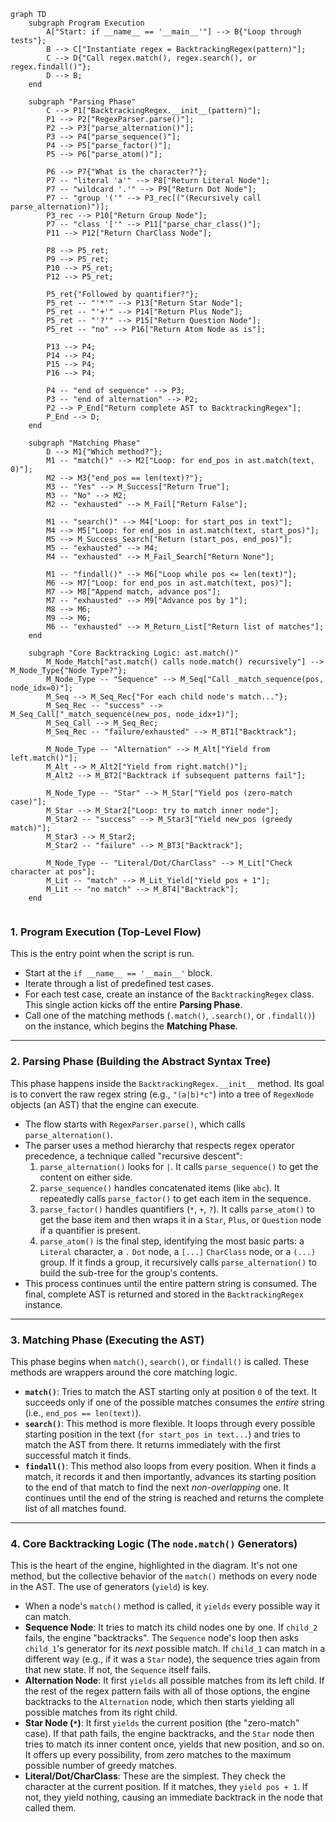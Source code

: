 

```mermaid
graph TD
    subgraph Program Execution
        A["Start: if __name__ == '__main__'"] --> B{"Loop through tests"};
        B --> C["Instantiate regex = BacktrackingRegex(pattern)"];
        C --> D{"Call regex.match(), regex.search(), or regex.findall()"};
        D --> B;
    end

    subgraph "Parsing Phase"
        C --> P1["BacktrackingRegex.__init__(pattern)"];
        P1 --> P2["RegexParser.parse()"];
        P2 --> P3["parse_alternation()"];
        P3 --> P4["parse_sequence()"];
        P4 --> P5["parse_factor()"];
        P5 --> P6["parse_atom()"];

        P6 --> P7{"What is the character?"};
        P7 -- "literal 'a'" --> P8["Return Literal Node"];
        P7 -- "wildcard '.'" --> P9["Return Dot Node"];
        P7 -- "group '('" --> P3_rec[("(Recursively call parse_alternation)")];
        P3_rec --> P10["Return Group Node"];
        P7 -- "class '['" --> P11["parse_char_class()"];
        P11 --> P12["Return CharClass Node"];
        
        P8 --> P5_ret;
        P9 --> P5_ret;
        P10 --> P5_ret;
        P12 --> P5_ret;

        P5_ret{"Followed by quantifier?"};
        P5_ret -- "'*'" --> P13["Return Star Node"];
        P5_ret -- "'+'" --> P14["Return Plus Node"];
        P5_ret -- "'?'" --> P15["Return Question Node"];
        P5_ret -- "no" --> P16["Return Atom Node as is"];

        P13 --> P4;
        P14 --> P4;
        P15 --> P4;
        P16 --> P4;

        P4 -- "end of sequence" --> P3;
        P3 -- "end of alternation" --> P2;
        P2 --> P_End["Return complete AST to BacktrackingRegex"];
        P_End --> D;
    end

    subgraph "Matching Phase"
        D --> M1{"Which method?"};
        M1 -- "match()" --> M2["Loop: for end_pos in ast.match(text, 0)"];
        M2 --> M3{"end_pos == len(text)?"};
        M3 -- "Yes" --> M_Success["Return True"];
        M3 -- "No" --> M2;
        M2 -- "exhausted" --> M_Fail["Return False"];

        M1 -- "search()" --> M4["Loop: for start_pos in text"];
        M4 --> M5["Loop: for end_pos in ast.match(text, start_pos)"];
        M5 --> M_Success_Search["Return (start_pos, end_pos)"];
        M5 -- "exhausted" --> M4;
        M4 -- "exhausted" --> M_Fail_Search["Return None"];

        M1 -- "findall()" --> M6["Loop while pos <= len(text)"];
        M6 --> M7["Loop: for end_pos in ast.match(text, pos)"];
        M7 --> M8["Append match, advance pos"];
        M7 -- "exhausted" --> M9["Advance pos by 1"];
        M8 --> M6;
        M9 --> M6;
        M6 -- "exhausted" --> M_Return_List["Return list of matches"];
    end
    
    subgraph "Core Backtracking Logic: ast.match()"
        M_Node_Match["ast.match() calls node.match() recursively"] --> M_Node_Type{"Node Type?"};
        M_Node_Type -- "Sequence" --> M_Seq["Call _match_sequence(pos, node_idx=0)"];
        M_Seq --> M_Seq_Rec{"For each child node's match..."};
        M_Seq_Rec -- "success" --> M_Seq_Call["_match_sequence(new_pos, node_idx+1)"];
        M_Seq_Call --> M_Seq_Rec;
        M_Seq_Rec -- "failure/exhausted" --> M_BT1["Backtrack"];

        M_Node_Type -- "Alternation" --> M_Alt["Yield from left.match()"];
        M_Alt --> M_Alt2["Yield from right.match()"];
        M_Alt2 --> M_BT2["Backtrack if subsequent patterns fail"];

        M_Node_Type -- "Star" --> M_Star["Yield pos (zero-match case)"];
        M_Star --> M_Star2["Loop: try to match inner node"];
        M_Star2 -- "success" --> M_Star3["Yield new_pos (greedy match)"];
        M_Star3 --> M_Star2;
        M_Star2 -- "failure" --> M_BT3["Backtrack"];

        M_Node_Type -- "Literal/Dot/CharClass" --> M_Lit["Check character at pos"];
        M_Lit -- "match" --> M_Lit_Yield["Yield pos + 1"];
        M_Lit -- "no match" --> M_BT4["Backtrack"];
    end
	
```

### 1. Program Execution (Top-Level Flow)

This is the entry point when the script is run.
* Start at the `if __name__ == '__main__'` block.
* Iterate through a list of predefined test cases.
* For each test case, create an instance of the `BacktrackingRegex` class. This single action kicks off the entire **Parsing Phase**.
* Call one of the matching methods (`.match()`, `.search()`, or `.findall()`) on the instance, which begins the **Matching Phase**.

---

### 2. Parsing Phase (Building the Abstract Syntax Tree)

This phase happens inside the `BacktrackingRegex.__init__` method. Its goal is to convert the raw regex string (e.g., `"(a|b)*c"`) into a tree of `RegexNode` objects (an AST) that the engine can execute.

* The flow starts with `RegexParser.parse()`, which calls `parse_alternation()`.
* The parser uses a method hierarchy that respects regex operator precedence, a technique called "recursive descent":
    1.  `parse_alternation()` looks for `|`. It calls `parse_sequence()` to get the content on either side.
    2.  `parse_sequence()` handles concatenated items (like `abc`). It repeatedly calls `parse_factor()` to get each item in the sequence.
    3.  `parse_factor()` handles quantifiers (`*`, `+`, `?`). It calls `parse_atom()` to get the base item and then wraps it in a `Star`, `Plus`, or `Question` node if a quantifier is present.
    4.  `parse_atom()` is the final step, identifying the most basic parts: a `Literal` character, a `.` `Dot` node, a `[...]` `CharClass` node, or a `(...)` group. If it finds a group, it recursively calls `parse_alternation()` to build the sub-tree for the group's contents.
* This process continues until the entire pattern string is consumed. The final, complete AST is returned and stored in the `BacktrackingRegex` instance.

---

### 3. Matching Phase (Executing the AST)

This phase begins when `match()`, `search()`, or `findall()` is called. These methods are wrappers around the core matching logic.

* **`match()`**: Tries to match the AST starting only at position `0` of the text. It succeeds only if one of the possible matches consumes the *entire* string (i.e., `end_pos == len(text)`).
* **`search()`**: This method is more flexible. It loops through every possible starting position in the text (`for start_pos in text...`) and tries to match the AST from there. It returns immediately with the first successful match it finds.
* **`findall()`**: This method also loops from every position. When it finds a match, it records it and then importantly, advances its starting position to the end of that match to find the next *non-overlapping* one. It continues until the end of the string is reached and returns the complete list of all matches found.

---

### 4. Core Backtracking Logic (The `node.match()` Generators)

This is the heart of the engine, highlighted in the diagram. It's not one method, but the collective behavior of the `match()` methods on every node in the AST. The use of generators (`yield`) is key.

* When a node's `match()` method is called, it `yields` every possible way it can match.
* **Sequence Node**: It tries to match its child nodes one by one. If `child_2` fails, the engine "backtracks". The `Sequence` node's loop then asks `child_1`'s generator for its *next* possible match. If `child_1` can match in a different way (e.g., if it was a `Star` node), the sequence tries again from that new state. If not, the `Sequence` itself fails.
* **Alternation Node**: It first `yields` all possible matches from its left child. If the rest of the regex pattern fails with all of those options, the engine backtracks to the `Alternation` node, which then starts yielding all possible matches from its right child.
* **Star Node (`*`)**: It first `yields` the current position (the "zero-match" case). If that path fails, the engine backtracks, and the `Star` node then tries to match its inner content once, yields that new position, and so on. It offers up every possibility, from zero matches to the maximum possible number of greedy matches.
* **Literal/Dot/CharClass**: These are the simplest. They check the character at the current position. If it matches, they `yield pos + 1`. If not, they yield nothing, causing an immediate backtrack in the node that called them.